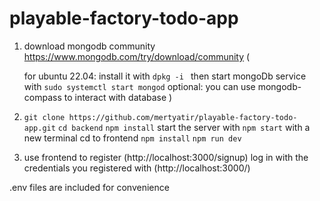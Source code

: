 # playable-factory-todo-app

1.  download mongodb community
    https://www.mongodb.com/try/download/community
    (

    for ubuntu 22.04:
    install it with `dpkg -i `
    then start mongoDb service with `sudo systemctl start mongod`
    optional: you can use mongodb-compass to interact with database
    )

2.  `git clone https://github.com/mertyatir/playable-factory-todo-app.git`
    `cd backend`
    `npm install`
    start the server with `npm start`
    with a new terminal cd to frontend
    `npm install`
    `npm run dev`

3.  use frontend to register (http://localhost:3000/signup)
    log in with the credentials you registered with (http://localhost:3000/)


.env files are included for convenience

